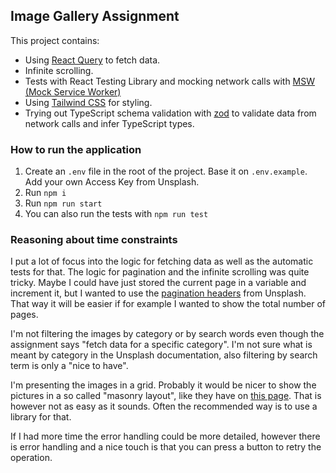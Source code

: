 ## Image Gallery Assignment

This project contains:

- Using [React Query](https://tanstack.com/query/v4/docs/adapters/react-query) to fetch data.
- Infinite scrolling.
- Tests with React Testing Library and mocking network calls with [MSW (Mock Service Worker)](https://mswjs.io/)
- Using [Tailwind CSS](https://tailwindcss.com/) for styling.
- Trying out TypeScript schema validation with [zod](https://github.com/colinhacks/zod) to validate data from network calls and infer TypeScript types.

### How to run the application

1. Create an `.env` file in the root of the project. Base it on `.env.example`. Add your own Access Key from Unsplash.
2. Run `npm i`
3. Run `npm run start`
4. You can also run the tests with `npm run test`

### Reasoning about time constraints

I put a lot of focus into the logic for fetching data as well as the automatic tests for that. The logic for pagination and the infinite scrolling was
quite tricky. Maybe I could have just stored the current page in a variable and increment it, but I wanted to use the [pagination headers](https://unsplash.com/documentation#pagination) from Unsplash. That way it will be easier if for example I wanted to show the total number of pages.

I'm not filtering the images by category or by search words even though the assignment says "fetch data for a specific category". I'm not sure what is meant by category in the Unsplash documentation, also filtering by search term is only a "nice to have".

I'm presenting the images in a grid. Probably it would be nicer to show the pictures in a so called "masonry layout", like they have on [this page](https://unsplash.com/). That is however not as easy as it sounds. Often the recommended way is to use a library for that.

If I had more time the error handling could be more detailed, however there is error handling and a nice touch is that you can press a button to retry the operation.
